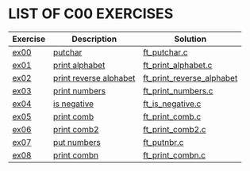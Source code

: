 # LIST OF C00 EXERCISES

|Exercise        |Description                    |Solution                     |
|-------------|-------------------------------|-----------------------------|
|[ex00](https://github.com/achrafelkhnissi/1337/tree/master/Piscine-2021/DAYS/C00/ex00)         |[putchar](https://github.com/achrafelkhnissi/1337/tree/master/Piscine-2021/DAYS/C00/ex00/README.md) |[ft_putchar.c](https://github.com/achrafelkhnissi/1337/tree/master/Piscine-2021/DAYS/C00/ex00/ft_putchar.c)                |
|[ex01](https://github.com/achrafelkhnissi/1337/tree/master/Piscine-2021/DAYS/C00/ex01)         |[print alphabet](https://github.com/achrafelkhnissi/1337/tree/master/Piscine-2021/DAYS/C00/ex01/README.md)                  |[ft_print_alphabet.c](https://github.com/achrafelkhnissi/1337/tree/master/Piscine-2021/DAYS/C00/ex01/ft_print_alphabet.c)|
|[ex02](https://github.com/achrafelkhnissi/1337/tree/master/Piscine-2021/DAYS/C00/ex02)         |[print reverse alphabet](https://github.com/achrafelkhnissi/1337/tree/master/Piscine-2021/DAYS/C00/ex02/README.md)             |[ft_print_reverse_alphabet](https://github.com/achrafelkhnissi/1337/tree/master/Piscine-2021/DAYS/C00/ex02/ft_print_reverse_alphabet.c)|
|[ex03](https://github.com/achrafelkhnissi/1337/tree/master/Piscine-2021/DAYS/C00/ex03)        |[print numbers](https://github.com/achrafelkhnissi/1337/tree/master/Piscine-2021/DAYS/C00/ex03/README.md)  |[ft_print_numbers.c](https://github.com/achrafelkhnissi/1337/tree/master/Piscine-2021/DAYS/C00/ex03/ft_print_numbers.c)|
|[ex04](https://github.com/achrafelkhnissi/1337/tree/master/Piscine-2021/DAYS/C00/ex04)         |[is negative](https://github.com/achrafelkhnissi/1337/tree/master/Piscine-2021/DAYS/C00/ex08/README.md)          |[ft_is_negative.c](https://github.com/achrafelkhnissi/1337/tree/master/Piscine-2021/DAYS/C00/ex04/ft_isnegative.c)|
|[ex05](https://github.com/achrafelkhnissi/1337/tree/master/Piscine-2021/DAYS/C00/ex05)         |[print comb](https://github.com/achrafelkhnissi/1337/tree/master/Piscine-2021/DAYS/C00/ex05/README.md)              |[ft_print_comb.c](https://github.com/achrafelkhnissi/1337/tree/master/Piscine-2021/DAYS/C00/ex05/ft_print_comb.c)|
|[ex06](https://github.com/achrafelkhnissi/1337/tree/master/Piscine-2021/DAYS/C00/ex06)         |[print comb2](https://github.com/achrafelkhnissi/1337/tree/master/Piscine-2021/DAYS/C00/ex06/README.md)          |[ft_print_comb2.c](https://github.com/achrafelkhnissi/1337/tree/master/Piscine-2021/DAYS/C00/ex06/ft_print_comb2.c)|
|[ex07](https://github.com/achrafelkhnissi/1337/tree/master/Piscine-2021/DAYS/C00/ex07)         |[put numbers](https://github.com/achrafelkhnissi/1337/tree/master/Piscine-2021/DAYS/C00/ex07/README.md)              |[ft_putnbr.c](https://github.com/achrafelkhnissi/1337/tree/master/Piscine-2021/DAYS/C00/ex07/ft_putnbr.c)|
|[ex08](https://github.com/achrafelkhnissi/1337/tree/master/Piscine-2021/DAYS/C00/ex08)         |[print combn](https://github.com/achrafelkhnissi/1337/tree/master/Piscine-2021/DAYS/C00/ex08/README.md)     |[ft_print_combn.c](https://github.com/achrafelkhnissi/1337/tree/master/Piscine-2021/DAYS/C00/ex08/ft_print_combn.c)|
